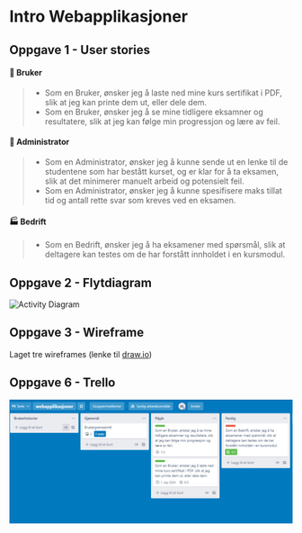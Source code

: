 # Intro Webapplikasjoner

## Oppgave 1 - User stories

#### :woman: Bruker

> - Som en Bruker, ønsker jeg å laste ned mine kurs sertifikat i PDF, slik at jeg kan printe dem ut, eller dele dem.
> - Som en Bruker, ønsker jeg å se mine tidligere eksamner og resultatere, slik at jeg kan følge min progressjon og lære av feil.

#### :mage: Administrator

> - Som en Administrator, ønsker jeg å kunne sende ut en lenke til de studentene som har bestått kurset, og er klar for å ta eksamen, slik at det minimerer manuelt arbeid og potensielt feil.
> - Som en Administrator, ønsker jeg å kunne spesifisere maks tillat tid og antall rette svar som kreves ved en eksamen.

#### :factory: Bedrift

> - Som en Bedrift, ønsker jeg å ha eksamener med spørsmål, slik at deltagere kan testes om de har forstått innholdet i en kursmodul.

## Oppgave 2 - Flytdiagram

![Activity Diagram](http://www.plantuml.com/plantuml/png/PPAzRjj03CTtFGL71-XIe9Er145T5FreW7RrSeQeCoFgJY0flv7V8RjUhBopuiG9eE5qzoV_FtxSgmMnUUIcgQUcsVxEvYV0AQl1Y1qmfW71Y0473IEc5fgK3K4e7cqB3zW9zOO9ZXwNJoXAWzK3TCWM8Whka-Qn2kgL6KpB6OPP5DsKUjXy3wzoECWye5JDFgssIXscEx2ZEsr-XBi6OFihnoAdbDe6MH4sVv3go-Cq2PfTSxL--PPwL-h311KoWJkC2CvujQjbrtV5r5NUVPg2QfQkt9u2nrx8hF5dwhrpkqiWr4ww8_ZTrvUAz1HahKYdvLbqNCxStZJogltOnqbo5DIddFRfCuGJVAa90xjF2aP5uvzu0CKtAFtCtBkRhKwClHjzG-aerk4wJYLx1IjStWHc533gO3PUdYT3p_eNTIx3WnCfwYtyuorlnXG_GKWMc5SiX1oXH_BinRByvH4CwnWEZ73mutAsTHyUrhzt4_-7OjJJ4CnZg21oV78pP8gr26zLJzmMxSyyKPqUQj6jcw2NtNw_C3k-j6n46LolpaR3KAaAHlioPhKyDSsz_yqZ_mS0)

## Oppgave 3 - Wireframe

Laget tre wireframes (lenke til [draw.io](https://viewer.diagrams.net/?highlight=0000ff&edit=_blank&layers=1&nav=1&page-id=gyfpdulx4WE6nyEmbfzH&title=wireframe#R%3Cmxfile%3E%3Cdiagram%20id%3D%22Ou0fJLSuA3E9neLJVyzl%22%20name%3D%22Landingsside%22%3E7Zdhj5owGMc%2FjS93AQqoL5XTLctdds5ky14tPVugsVBS6qH79GuhFRA8NZkkS4432n9L%2B%2FT5%2F%2FoAIxAk%2B88cZvEzQ5iOHAvtR%2BBx5DiO5U3kj1IOlWIDB1RKxAmqNKsW1uQP1gONuiMI51qrJMEYFSRrixuWpngjWhrknBXtYSGjqCVkMMIdYb2BtKv%2BJEjEWvUtq%2B74gkkUm6Ud05NAM1oLeQwRKxoSWIxAwBkT1b9kH2Cq0tdOzPJM7zEyjlNx1Q3oN3Pi78GKzVZ0uqK%2Fnr%2F%2B%2BGRrO94g3ektLxJI1H0QIY7zXAcvDiYlIaE0YJRx2UxZKtV5Ljjb4hMRUhKlsklxKOObhywV2l%2FblW3OdinCKjZLzbDFYhPrhg4Jc4H3ZzdrH1Mo6cMswYIf5JCidsnxdebjhkGu1jimUJC3ts1Q0xId5zsu8cKIXNmxdEC%2BAVSD7Zq2mYKFYY5F0xD5pxFpLZU23WKZ27Gs41EsEqoSrTJrsFOZRTCP65zHMFPjk32kTu%2FDq0RROgmzB87LszTn2jBP%2BXfJ9pEDpuXV9T7P4IakkYrI60FBtRuz%2BMHYHz8Ogohn9SAC7oSINxwifgeRF5jnBePo4zhf5dVkOK%2FGH8f5fzzOnvFpAESmHUS%2BZRnHQoX3yndbzIdGRvpqWRNvGVwqFxtpnwzvIiXL8hqEEnt6v0IymZxQMh6skJhgG5Q8sShSt6XpEHz0clCJ5t3Z7mIEwMx3g3eAKGIi8FqWHLVOIRfvo0tBQeRr%2B0x3JAQhiuta9VRWrnJTJYg6EdYJmH6runn3w9EUFXAGl2tx7SOzBdbNFDkdihbbHCY4zeWXWJcjuXfFQROnPgx6HjfXe9hHwDu%2BNAx1%2F5FPY%2FOU1j4B1%2Bv45PbY5Nxuk2zW34RVbai%2FrcHiLw%3D%3D%3C%2Fdiagram%3E%3Cdiagram%20id%3D%22tlC5dN-E1gYCgRaUfBz9%22%20name%3D%22Eksamensp%C3%B8rsm%C3%A5l%22%3E7VzbcqM4EP0aP8aFLsjw6OvOQ3Z3ajK72bctYmRbFYw8WE6c%2FfoVWGBA8i0G7CR2aiamAQF9jlqnWwot1J%2Bvf4u8xex37tOgBS1%2F3UKDFoSgQ7D8FVvelAUgZZlGzN%2FYrK3hgf1H1YGpdcV8ulS2jUlwHgi2KBrHPAzpWBRsXhTx1%2BJhEx74BcPCm1LN8DD2At36yHwxU1ZiWdsd3yibztJLw3TP3EuPVoblzPP5a86Ehi3UjzgXm2%2FzdZ8GsftSx%2FTgX39HL8tH8Cf%2FpyN%2Bwa7%2F79vdprHRKadkzxDRUFTbNNw0%2FeIFK%2BUw9aziLfXgTMwD%2BQ20UC%2FzgCU3fG85o77amLAg6POAR8k5CGHUxbF9KSL%2BTNM9IQ9pfDAPhWIKIGo7d%2FIk%2BUi7F7BpKG0BnYi4rYU3ZuE0PsuWmxFfhX52A8tnKsYztaEeikaCrks0OOBCkOEquwTlcyqiN3neq4k6sxxtiLJ5iq7T7NwtIvKLAuUEgJAG0DfZsgZS3v%2FKywddj49w%2FVi6i0ZnuRQedGnH4FCsbBENPMFeir3Z5GV1he%2BcybuB1rrYdBq%2BSjDxyWRJhQZSdpvvxw1ruI2oJ1aRjIU1Yed23UHX%2BkTYAXwp8GwNvO8RS2JP49ipoPdDefe86HYYTqc%2BODP8GoeTaHB2n%2FhKfK6OWCdy7qWQS690tj6Rexbx8fP1NBa67Sep2iS23qIdRYns7EUKUVtDXUI6GA7hMJYquYu9zpigD7J7xme9yqZ0GZQNpyWGWJZjj%2FoGJjWpaVQrpAQuIcrFOW5lEjhPLlSX5AHAEH7pC%2BMrfewsIsXCGY2YKAGxtUrsfUa3UGz3nEmiWKH2VkLwsMSkhWxfeoXmooeJN1IWyHOyPATolCH9DukMDJQ5gxeWmRgHRnd0alA5jwx6hgJqY0He5ydy4zygGwMUVQHofqndwKigJ0XvHBbOQK0Y6bOIvlMw7BoWPgP0wGoOez2xQrd4cJWkKAuEGkmhJ2x%2F0LUu8K%2BAF3uEaIxADSKiXi4Vm8kxi9THrLtyta1GZrlXkoCM4p%2BTE5BR8jElIPFnf8KR4w6uMwFBLiokIADoZHIg0dmEsV2T6IT1p52CL7K%2BfkxYisHsxD%2FnxIZ0BgTsqTRJE7SqDR3uwWHIMdXU7UYTDahnnQ%2BLVh%2B1ek60nMdfunZQOQu8p598sbfD7yopXIQEpTCCeza03brJkcaHOkrMlypspQElx7af8oT9giXNJvQy5TWQIUuBaiWDbQgUlZHBuRQb9IT2O6eG6YYPyYeLBA2T%2FKyKJwRdiid68tuCJFCT42GBK%2BTXiqe5yt0ygakrD5DeXW93ym9T9Ttp5Sk1DJ%2BX3pwmLRoGwc3B8hGeyg1I2%2BZOSu1Gx9wbwKZ7e2QSU3n2arHgkUgm4SyRZHfWEw3kiJt4Xv4n%2F4XxFKsX%2BzGgnn%2FH4gcQPN7p%2B0wwHib7xvKykmBtrXsZusoJenvflJHeu2Les7EXdFUvE4kOONTn1GYiGgZxUnawG0IAbejW2teM6g3AM3vbWzHgN9C79CrCPZ0mdGPBjp5Qfyp4ZPjWiFNJgVKnbf1pgWrGatvFKNsqJ4XANCtVUYy%2FA2nmry6PcVM0RKYgf4GSQ384wINuZSWHzsAhTr91aFWX2rxPdm4KD81Mku5nI7RwkY0ItC0LIJcQ7FgYE0ejJwaOgZ5uuwMt0rGQCywCaqtgID2WjSirPGAV5j01BpF%2Bx07mLE%2BtpJrrsfWURPfT8f2E2nTj09dOmQnSTA0E6Stl3smYmqlwDRXxIwA2za6cC%2FClJ19R5zBH0oAhIuaF09ja81k85rA4UAyWfBV7qDxyZEscjBLFAPkZ2JGTtEe2nVcfpoplNdqjePE72LYbA9e5aY%2Fr1x4uaTsOgA52AZFZs66MLys99Cmzm%2FRoVno4H0964Mqm3L6C9DgM8GeUHlifovt40gPvX0jxZaUH1mfEbtLj2qQHtJ02tHNlD52cF9UeWJ9I%2B8GeBdNn0m7qoy71senIH0x9VFZz%2FQLq4wiAP6X60EuqH1B97ChafXn1UVnl86Y%2BalMfCOI2QLnCB74y9aGXRm%2BVj2a1x4667lVrj8pqrl9BexwG%2BFNqjyP%2BDOH6tceOqtVX1x62Xta696aR%2FpKX7Ri8Sxbk4oQXjdPQvfNFPBtjYXnPjlVDJV2R6Y2jliKVl7rNme8n%2FCzqjkx2qCc2RY7cSNGcDkEdWNQhLtGYaRpWoLWbhWcNGbZeLB%2BtgmCi1qc1r1yP5RNCXYIvxaeyrCUFPjX9SinVipOSJH39QrqWMv8HEHvWuZ3ALbm5fVnZJnhtX%2FqGhv8D%3C%2Fdiagram%3E%3Cdiagram%20id%3D%22gyfpdulx4WE6nyEmbfzH%22%20name%3D%22Eksamenoversikt%22%3E7Vtbb%2BI4FP41PFIlMQR45NZ2RlOp2laanXlZGWKI1RBnHKfQ%2FfV77DghYCiUS2jZFKnEx%2FfznePzxTY11J8t7jiO%2FAfmkaDmWN6ihgY1x7FbbgO%2BpORNS2ykJVNOvVRmLQVP9F%2BiC2bShHok1rJUJBgLBI1WhWMWhmQsVmSYczZfLTZhgbciiPCUGIKnMQ5M6U%2FqCV9LXctaZtwTOvWzrp0sZ4az0loQ%2B9hj84IIDWuozxkT6dNs0SeBVF%2BmmGeb3f26ewn%2Fjpr%2BIHmcY%2Fb7n3ra2O1HquRz4CQUBzfd%2Bu6gxwea2L%2FrSfyj%2FmZZ337qKtYrDhKtMD1X8ZZp0BezAJ7sGurlGrAg4eHYJ55OTGgQ9FnAuKqDUAN1G1IeC85eSJYTspDIwiwU2lJsV6cLlSfqD%2BQ4oNMQZAGZCNlWhMc0nMpaTUhyloRePoD4hYixrxN6UoQLslgzgx0qtHNcwSUImxHB36DefJPp%2BAWzcbUMa3Od5nWXiMCDBuUDANkGQPfQsgFSUf9ayztV39hD9WNQF%2BH7qnS7ib2r0tYGhTa0jJMAC%2Fq66s2btKx7eGQURuNYi9Wms%2BVrDSY2mcREGCDlwzwcN8fA7ZZgkXBYC8%2BEXafbGXStK8LOblwKPGSA98ipWntKx04ven9p7e69uh0IZ%2Ft8cOb4lQ5nw4CzO2KJuC5HPCdynUsh19xAT9xAk4FwBT33TyKJmAKjHit0ulAAdLtYZsLTVH%2BrVkaZYPgS4xmRLT5TISQJ1gX4ehWYx2iDLB3PWut55WefxnKu8h9OcQODANaLuaeSgCJMJokixoVaZywwEQnBiATAuJSu06qhjCJYai4g2KvTUDFqmel5VFAWqjyg0wIs6kZOKO1bS4qjCGCqoD3ohEp5wMIp4TeHEUDIiWT52WIq3yRuRkCLwXlwdMO54vU9rl2mabgV%2BMzgVn4gp9DZ3KeCPMH6J2vNoSmTZ%2BZ8Zc0FLfUHculrFN4GutoVBYveI5aOtUz2mBBslvHbNZfXZZ5lc0Bircvx0Zx6Fh0ftU7j%2BQ3UXPV8t1OW67uG6%2Fdo4JnM90jrBIPoJQB0uGahEeEUpkAKy%2F4e9th228OO%2B66Br1nqYDh0hrIGMEPoPXtHtddsrn1U9GgeZkW2%2B1ErOupVp2Ug3kByRJirdTB%2BxVycfHUaKS8%2FoQnctuTnIybg9ltua7DTBNDOhevkBvK20souc2keuebo3urN0uhFeyu9MEK8ROJwvnFf66Narx3LJh4wEIwCc0hb3k0yTCpi8AtNJ3xFFs7CJipq8NmpQbbxYW%2BJ3HtTh5Ov750qop8sore%2FRETPXhQLkHeqiF5KRN9iINce0W1zv%2FxMOwbf8St%2BGnMaCVVHauWIDYLPuWVQpBPkVW2PpJsEK%2FsJwleKFb7cSphQrliOaj%2F21UCggBSRP4nqSFsYdD%2BWnVes4uuwik7n07EK2zxpqWjFoVHDPnC%2FqWxeYR7QOKhiFuUwi202cu3UApkLTXUYUR1GVNzgUocRzZZTmu%2BbAaciGYcGkHQh%2FfQkA5nXBqrziJI4xjYTuXqOsf3CQ3UiUZ1IfE1%2BsOVEIg%2Ffl9s7QNUlgxOG9a9xywCZ1wyqnYOSovr%2F9JoB2n7PoDqUqA4lKmJx2kOJz0AsqrsOJyQWX%2BOyQ8O87FAdSpRGLa7uvgMklz8tTYsvf6KLhv8B%3C%2Fdiagram%3E%3C%2Fmxfile%3E))

## Oppgave 6 - Trello

![Bilde av bordet](https://github.com/wakeupgrumpy/H2021Webapplikasjoner/blob/main/images/task_6_trello.png?raw=true)
